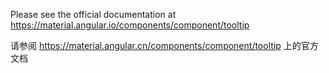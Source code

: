 Please see the official documentation at <https://material.angular.io/components/component/tooltip>

请参阅 <https://material.angular.cn/components/component/tooltip> 上的官方文档
